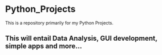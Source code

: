 # Python_Projects

This is a repository primarily for my Python Projects. 

## This will entail Data Analysis, GUI development, simple apps and more...
